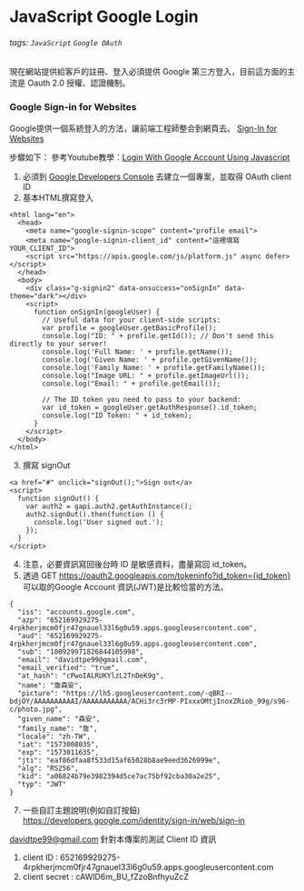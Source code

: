 # JavaScript Google Login
###### tags: `JavaScript` `Google OAuth`

現在網站提供給客戶的註冊、登入必須提供 Google 第三方登入，目前這方面的主流是 Oauth 2.0 授權、認證機制。

### Google Sign-in for Websites
Google提供一個系統登入的方法，讓前端工程師整合到網頁去。
[Sign-In for Websites](https://developers.google.com/identity/sign-in/web/sign-in)

步驟如下：
參考Youtube教學：[Login With Google Account Using Javascript](https://www.youtube.com/watch?v=qzq0kEUa5lU&t=3s)

1. 必須到 [Google Developers Console](https://console.developers.google.com) 去建立一個專案，並取得 OAuth client ID
2. 基本HTML撰寫登入
```htmlmixed=
<html lang="en">
  <head>
    <meta name="google-signin-scope" content="profile email">
    <meta name="google-signin-client_id" content="這裡填寫 YOUR_CLIENT_ID">
    <script src="https://apis.google.com/js/platform.js" async defer></script>
  </head>
  <body>
    <div class="g-signin2" data-onsuccess="onSignIn" data-theme="dark"></div>
    <script>
      function onSignIn(googleUser) {
        // Useful data for your client-side scripts:
        var profile = googleUser.getBasicProfile();
        console.log("ID: " + profile.getId()); // Don't send this directly to your server!
        console.log('Full Name: ' + profile.getName());
        console.log('Given Name: ' + profile.getGivenName());
        console.log('Family Name: ' + profile.getFamilyName());
        console.log("Image URL: " + profile.getImageUrl());
        console.log("Email: " + profile.getEmail());

        // The ID token you need to pass to your backend:
        var id_token = googleUser.getAuthResponse().id_token;
        console.log("ID Token: " + id_token);
      }
    </script>
  </body>
</html>
```
3. 撰寫 signOut
```htmlmixed=
<a href="#" onclick="signOut();">Sign out</a>
<script>
  function signOut() {
    var auth2 = gapi.auth2.getAuthInstance();
    auth2.signOut().then(function () {
      console.log('User signed out.');
    });
  }
</script>
```
4. 注意，必要資訊寫回後台時 ID 是敏感資料，盡量寫回 id_token。
5. 透過 GET https://oauth2.googleapis.com/tokeninfo?id_token={id_token} 可以取的Google Account 資訊(JWT)是比較恰當的方法。
```json=
{
  "iss": "accounts.google.com",
  "azp": "652169929275-4rpkherjmcm0fjr47gnauel33l6g0u59.apps.googleusercontent.com",
  "aud": "652169929275-4rpkherjmcm0fjr47gnauel33l6g0u59.apps.googleusercontent.com",
  "sub": "100929971826844105998",
  "email": "davidtpe99@gmail.com",
  "email_verified": "true",
  "at_hash": "cPwoIALRUKYlzL2TnDeK9g",
  "name": "詹森安",
  "picture": "https://lh5.googleusercontent.com/-qBRI--bdjOY/AAAAAAAAAAI/AAAAAAAAAAA/ACHi3rc3rMP-PIxxxOMtjInoxZRiob_99g/s96-c/photo.jpg",
  "given_name": "森安",
  "family_name": "詹",
  "locale": "zh-TW",
  "iat": "1573008035",
  "exp": "1573011635",
  "jti": "eaf86dfaa8f533d15af65028b8ae9eed3626999e",
  "alg": "RS256",
  "kid": "a06824b79e3982394d5ce7ac75bf92cba30a2e25",
  "typ": "JWT"
}
```
7. 一些自訂主題說明(例如自訂按鈕) https://developers.google.com/identity/sign-in/web/sign-in


davidtpe99@gmail.com 針對本傳案的測試 Client ID 資訊
1. client ID : 652169929275-4rpkherjmcm0fjr47gnauel33l6g0u59.apps.googleusercontent.com
2. client secret : cAWlD6m_BU_fZzoBnfhyuZcZ


